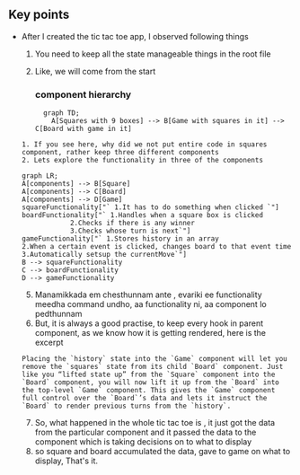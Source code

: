 ## Key points

- After I created the tic tac toe app, I observed following things
	1. You need to keep all the state manageable things in the root file
	2. Like, we will come from the start 
	
		### component hierarchy
	     
		 ```mermaid
		   graph TD;
		     A[Squares with 9 boxes] --> B[Game with squares in it] --> C[Board with game in it]
		```
	
	  1. If you see here, why did we not put entire code in squares component, rather keep three different components
	  2. Lets explore the functionality in three of the components
	
	```mermaid 
	graph LR;
	A[components] --> B[Square]
	A[components] --> C[Board]
	A[components] --> D[Game]
	squareFunctionality["` 1.It has to do something when clicked `"]
	boardFunctionality["` 1.Handles when a square box is clicked
	            2.Checks if there is any winner
	            3.Checks whose turn is next`"]
	gameFunctionality["` 1.Stores history in an array
	2.When a certain event is clicked, changes board to that event time
	3.Automatically setsup the currentMove`"]
	B --> squareFunctionality
	C --> boardFunctionality
	D --> gameFunctionality
	```
	
	
	5. Manamikkada em chesthunnam ante , evariki ee functionality meedha command undho, aa functionality ni, aa component lo pedthunnam
	6. But, it is always a good practise, to keep every hook in parent component, as we know how it is getting rendered, here is the excerpt
	
	```
	Placing the `history` state into the `Game` component will let you remove the `squares` state from its child `Board` component. Just like you “lifted state up” from the `Square` component into the `Board` component, you will now lift it up from the `Board` into the top-level `Game` component. This gives the `Game` component full control over the `Board`’s data and lets it instruct the `Board` to render previous turns from the `history`.
	```
	
	7. So, what happened in the whole tic tac toe is , it just got the data from the particular component and it passed the data to the component which is taking decisions on to what to display
	8. so square and board accumulated the data, gave to game on what to display, That's it.